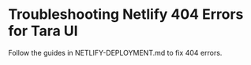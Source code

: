 # Troubleshooting Netlify 404 Errors for Tara UI

Follow the guides in NETLIFY-DEPLOYMENT.md to fix 404 errors.
